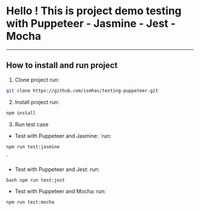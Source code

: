 # Hello ! This is project demo testing with Puppeteer - Jasmine - Jest - Mocha
---
## How to install and run project
1. Clone project
run:
```bash
git clone https://github.com/ismhac/testing-puppeteer.git
```
2. Install project 
run:
```bash
npm install
```
3. Run test case
- Test with Puppeteer and Jasmine:
`run:
```bash
npm run test:jasmine
```
`
- Test with Puppeteer and Jest: 
run:
```
bash npm run test:jest
```
- Test with Puppeteer and Mocha:
run:
```bash
npm run test:mocha
```

